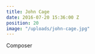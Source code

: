 ```yaml
---
title: John Cage
date: 2016-07-20 15:36:00 Z
position: 20
image: "/uploads/john-cage.jpg"
---
```


Composer
